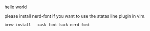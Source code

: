 hello world

please install nerd-font if you want to use the statas line plugin in vim.
```
brew install --cask font-hack-nerd-font
```
